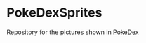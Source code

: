 # PokeDexSprites
Repository for the pictures shown in [PokeDex](https://github.com/infinitel8p/PokeDex)
